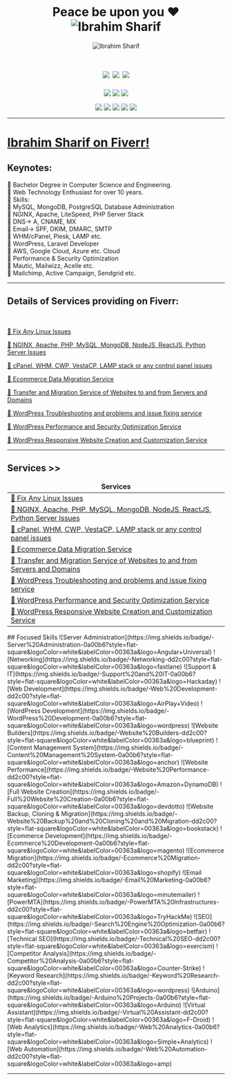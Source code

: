 <!--  Todo: Rearrange the portfolio Images-->
<!---##------------------------------------------  Introduction    ----------------------------------------------##--->

<h1 align="center">Peace be upon you ❤<br/>
    <img src="https://komarev.com/ghpvc/?username=shuvoaftab&label=Times%20Noticed&color=263238&style=flat" alt="Ibrahim Sharif" />
</h1>
<p align="center">
<img src="https://github.com/shuvoaftab/shuvoaftab/blob/master/images/githubx300.jpg" alt="Ibrahim Sharif" />
</p>

<!---##------------------------------------------  Badge Links    ----------------------------------------------##--->
<h1 align="center"> 
<a href="https://www.upwork.com/freelancers/~01fa5280996d3915be/" target="_blank"><img src="https://img.shields.io/badge/-Upwork-14a800?style=for-the-badge&logoColor=white&labelColor=33691e&logo=upwork"/></a>
<a href="https://www.fiverr.com/shuvoaftab/" target="_blank"><img src="https://img.shields.io/badge/-Fiverr-1dbf73?style=for-the-badge&logoColor=white&labelColor=04914f&logo=fiverr"/></a> 
<a href="https://www.linkedin.com/in/ibrahimsharif/" target="_blank"><img src="https://img.shields.io/badge/-LinkedIN-0077B5?style=for-the-badge&logoColor=white&labelColor=283593&logo=Linkedin"/></a>
</h1>

<p align="center"> 
<a href="https://ibrahimsharif.com" target="_blank"><img src="https://img.shields.io/badge/-ibrahimsharif.com-3423A6?style=flat-square&logoColor=white&labelColor=6200ea&logo=Google-Chrome"/></a>
<a href="mailto:contact@ibrahimsharif.com" target="_blank"><img src="https://img.shields.io/badge/-contact@ibrahimsharif.com-D14836?style=flat-square&logoColor=white&labelColor=6200ea&logo=Gmail"/></a>
    <a href="#" target="_blank"><img src="https://img.shields.io/badge/-aftab.shuvo-00aff0?style=flat-square&logoColor=white&labelColor=6200ea&logo=skype"/></a>
</p>

<p align="center">
<a href="https://www.facebook.com/ibrahimsharifdevelops/"><img src="https://img.shields.io/badge/-Developer-3b5998?style=flat&logoColor=white&labelColor=311b92&logo=Facebook"/></a>
<a href="https://www.facebook.com/ibrahimsharifofficial/"><img src="https://img.shields.io/badge/-Travel%20Photographer-3b5998?style=flat&logoColor=white&labelColor=311b92&logo=Facebook"/></a>
<a href="https://www.instagram.com/ibrahim.ibn.alamgir"><img src="https://img.shields.io/badge/-ibrahim.ibn.alamgir-e1306c?style=flat&logoColor=white&labelColor=311b92&logo=Instagram"/></a>
<a href="https://www.twitter.com/shuvoaftab"><img src="https://img.shields.io/badge/-Tweet%20me-1da1f2?style=flat&logoColor=white&labelColor=311b92&logo=twitter"/></a>
<a href="https://www.youtube.com/user/MrIbrahimsharif/"><img src="https://img.shields.io/badge/-My%20Videos-ff0000?style=flat&logoColor=white&labelColor=311b92&logo=youtube"/></a>
<!--a href="https://forum.xda-developers.com/m/shuvoaftab.7111152/"><img src="https://img.shields.io/badge/-XDA-EA7100?style=flat&logoColor=white&labelColor=311b92&logo=XDA+Developers"/></a>
<a href="#"><img src="https://img.shields.io/badge/-Ibrahim-BD081C?style=flat&logo=Pinterest&logoColor=white"/></a>
<a href="#"><img src="https://img.shields.io/badge/-Ibrahim-1769FF?style=flat&logo=Behance&logoColor=white"/></a-->
</p>

<hr>

# <a href="https://fiverr.com/shuvoaftab/">Ibrahim Sharif on Fiverr!</a>

## Keynotes:
💠 Bachelor Degree in Computer Science and Engineering.     <br />
💠 Web Technology Enthusiast for over 10 years.    <br />
💠 Skills:    <br />
🎯 MySQL, MongoDB, PostgreSQL Database Administration    <br />
🎯 NGINX, Apache, LiteSpeed, PHP Server Stack    <br />
🎯 DNS-> A, CNAME, MX    <br />
🎯 Email-> SPF, DKIM, DMARC, SMTP    <br />
🎯 WHM/cPanel, Plesk, LAMP etc.    <br />
🎯 WordPress, Laravel Developer    <br />
🎯 AWS, Google Cloud, Azure etc. Cloud    <br />
🎯 Performance & Security Optimization    <br />
🎯 Mautic, Mailwizz, Acelle etc.    <br />
🎯 Mailchimp, Active Campaign, Sendgrid etc.    <br />
<hr>

## Details of Services providing on Fiverr:
<br/>
    <p>
        <a href="https://github.com/shuvoaftab/fiverr/blob/main/services/any-linux-server-issues.md/">🌱 Fix Any Linux Issues</a>
    </p>
    <p>
        <a href="https://github.com/shuvoaftab/fiverr/blob/main/services/NGINX-Apache-PHP-MySQL-MongoDB-JS-Python-Server-Issues.md/">🌱 NGINX, Apache, PHP, MySQL, MongoDB, NodeJS, ReactJS, Python Server Issues</a>
    </p>
    <p>
        <a href="https://github.com/shuvoaftab/fiverr/blob/main/services/cpanel-plesk-cwp-vestacp-LAMP-any-control-panel-issues.md/">🐞 cPanel, WHM, CWP, VestaCP, LAMP stack or any control panel issues</a>
    </p>
    <p>
        <a href="https://github.com/shuvoaftab/fiverr/blob/main/services/ecommerce-data-migration.md/">🌱 Ecommerce Data Migration Service
        </a>
    </p>
    <p>
        <a href="https://github.com/shuvoaftab/fiverr/blob/main/services/transfer-and-migration-of-websites-to-and-from-servers-and-domains.md/">🌱 Transfer and Migration Service of Websites to and from Servers and Domains
        </a>
    </p>
    <p>
        <a href="https://github.com/shuvoaftab/fiverr/blob/main/services/wordpress-responsive-website-creation-and-customization.md/">🐞 WordPress Troubleshooting and problems and issue fixing service
        </a>
    </p>
    <p>
        <a href="https://github.com/shuvoaftab/fiverr/blob/main/services/wordpress-performance-and-security-optimization.md/">🐞 WordPress Performance and Security Optimization Service
        </a>
    </p>
    <p>
        <a href="https://github.com/shuvoaftab/fiverr/blob/main/services/wordpress-responsive-website-creation-and-customization.md/">🌱 WordPress Responsive Website Creation and Customization Service
        </a>
    </p>
<hr>

## Services >>
<table>
  <thead align="center">
    <tr border: none;>
      <td><b>Services</b></td>
    </tr>
  </thead>
  <tbody>
    <tr> <td><a href="https://github.com/shuvoaftab/fiverr/blob/main/services/any-linux-server-issues.md/">🌱 Fix Any Linux Issues</a></td> </tr>
    <tr> <td><a href="https://github.com/shuvoaftab/fiverr/blob/main/services/NGINX-Apache-PHP-MySQL-MongoDB-JS-Python-Server-Issues.md/">🌱 NGINX, Apache, PHP, MySQL, MongoDB, NodeJS, ReactJS, Python Server Issues</a></td> </tr>
    <tr> <td><a href="https://github.com/shuvoaftab/fiverr/blob/main/services/cpanel-plesk-cwp-vestacp-LAMP-any-control-panel-issues.md/">🐞 cPanel, WHM, CWP, VestaCP, LAMP stack or any control panel issues</a></td> </tr>
    <tr> <td><a href="https://github.com/shuvoaftab/fiverr/blob/main/services/ecommerce-data-migration.md/">🌱 Ecommerce Data Migration Service </a></td> </tr>
    <tr> <td><a href="https://github.com/shuvoaftab/fiverr/blob/main/services/transfer-and-migration-of-websites-to-and-from-servers-and-domains.md/">🌱 Transfer and Migration Service of Websites to and from Servers and Domains </a></td> </tr>
    <tr> <td><a href="https://github.com/shuvoaftab/fiverr/blob/main/services/wordpress-responsive-website-creation-and-customization.md/">🐞 WordPress Troubleshooting and problems and issue fixing service </a></td> </tr>
    <tr> <td><a href="https://github.com/shuvoaftab/fiverr/blob/main/services/wordpress-performance-and-security-optimization.md/">🐞 WordPress Performance and Security Optimization Service </a></td> </tr>
    <tr> <td><a href="https://github.com/shuvoaftab/fiverr/blob/main/services/wordpress-responsive-website-creation-and-customization.md/">🌱 WordPress Responsive Website Creation and Customization Service </a></td> </tr>

  </tbody>
</table>
<!---##------------------------------------------  Focused Skills    ----------------------------------------------##--->
## Focused Skills
![Server Administration](https://img.shields.io/badge/-Server%20Administration-0a00b6?style=flat-square&logoColor=white&labelColor=00363a&logo=Angular+Universal)
![Networking](https://img.shields.io/badge/-Networking-dd2c00?style=flat-square&logoColor=white&labelColor=00363a&logo=fastlane)
![Support & IT](https://img.shields.io/badge/-Support%20and%20IT-0a00b6?style=flat-square&logoColor=white&labelColor=00363a&logo=Hackaday)
![Web Development](https://img.shields.io/badge/-Web%20Development-dd2c00?style=flat-square&logoColor=white&labelColor=00363a&logo=AirPlay+Video)
![WordPress Development](https://img.shields.io/badge/-WordPress%20Development-0a00b6?style=flat-square&logoColor=white&labelColor=00363a&logo=wordpress)
![Website Builders](https://img.shields.io/badge/-Website%20Builders-dd2c00?style=flat-square&logoColor=white&labelColor=00363a&logo=blueprint)
![Content Management System](https://img.shields.io/badge/-Content%20Management%20System-0a00b6?style=flat-square&logoColor=white&labelColor=00363a&logo=anchor)
![Website Performance](https://img.shields.io/badge/-Website%20Performance-dd2c00?style=flat-square&logoColor=white&labelColor=00363a&logo=Amazon+DynamoDB)
![Full Website Creation](https://img.shields.io/badge/-Full%20Website%20Creation-0a00b6?style=flat-square&logoColor=white&labelColor=00363a&logo=devdotto)
![Website Backup, Cloning & Migration](https://img.shields.io/badge/-Website%20Backup%20and%20Cloning%20and%20Migration-dd2c00?style=flat-square&logoColor=white&labelColor=00363a&logo=bookstack)
![Ecommerce Development](https://img.shields.io/badge/-Ecommerce%20Development-0a00b6?style=flat-square&logoColor=white&labelColor=00363a&logo=magento)
![Ecommerce Migration](https://img.shields.io/badge/-Ecommerce%20Migration-dd2c00?style=flat-square&logoColor=white&labelColor=00363a&logo=shopify)
![Email Marketing](https://img.shields.io/badge/-Email%20Marketing-0a00b6?style=flat-square&logoColor=white&labelColor=00363a&logo=minutemailer)
![PowerMTA](https://img.shields.io/badge/-PowerMTA%20Infrastructures-dd2c00?style=flat-square&logoColor=white&labelColor=00363a&logo=TryHackMe)
![SEO](https://img.shields.io/badge/-Search%20Engine%20Optimization-0a00b6?style=flat-square&logoColor=white&labelColor=00363a&logo=betfair)
![Technical SEO](https://img.shields.io/badge/-Technical%20SEO-dd2c00?style=flat-square&logoColor=white&labelColor=00363a&logo=exercism)
![Competitor Analysis](https://img.shields.io/badge/-Competitor%20Analysis-0a00b6?style=flat-square&logoColor=white&labelColor=00363a&logo=Counter-Strike)
![Keyword Research](https://img.shields.io/badge/-Keyword%20Research-dd2c00?style=flat-square&logoColor=white&labelColor=00363a&logo=wordpress)
![Arduino](https://img.shields.io/badge/-Arduino%20Projects-0a00b6?style=flat-square&logoColor=white&labelColor=00363a&logo=Arduino)
![Virtual Assistant](https://img.shields.io/badge/-Virtual%20Assistant-dd2c00?style=flat-square&logoColor=white&labelColor=00363a&logo=F-Droid)
![Web Analytics](https://img.shields.io/badge/-Web%20Analytics-0a00b6?style=flat-square&logoColor=white&labelColor=00363a&logo=Simple+Analytics)
![Web Automation](https://img.shields.io/badge/-Web%20Automation-dd2c00?style=flat-square&logoColor=white&labelColor=00363a&logo=amp)

<hr>